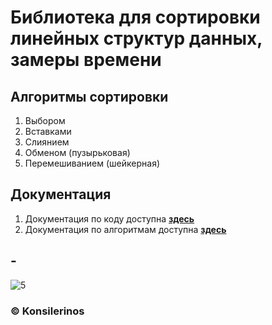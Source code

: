 # Библиотека для сортировки линейных структур данных, замеры времени

## Алгоритмы сортировки

1. Выбором
2. Вставками
3. Слиянием
4. Обменом (пузырьковая)
5. Перемешиванием (шейкерная)

## Документация

1. Документация по коду доступна [**здесь**](https://konsilerinos.github.io/sort-lib/Documentation/index.html)
2. Документация по алгоритмам доступна [**здесь**](https://konsilerinos.gitbook.io/cpp-prog/)

## -

![5](https://user-images.githubusercontent.com/78896451/139969352-b1fa2b8e-1a4b-4783-bb63-a739e5dc6b6e.jpg)

### ©️ Konsilerinos

